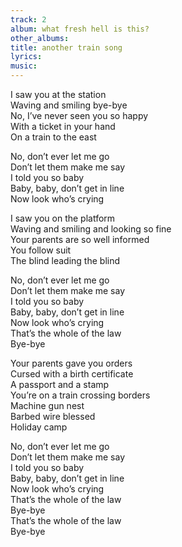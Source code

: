 ```yaml
---
track: 2
album: what fresh hell is this?
other_albums:
title: another train song
lyrics: 
music: 
---
```

I saw you at the station  
Waving and smiling bye-bye  
No, I&rsquo;ve never seen you so happy  
With a ticket in your hand  
On a train to the east  
  
No, don&rsquo;t ever let me go  
Don&rsquo;t let them make me say  
I told you so baby  
Baby, baby, don&rsquo;t get in line  
Now look who&rsquo;s crying  
  
I saw you on the platform  
Waving and smiling and looking so fine  
Your parents are so well informed  
You follow suit  
The blind leading the blind  
  
No, don&rsquo;t ever let me go  
Don&rsquo;t let them make me say  
I told you so baby  
Baby, baby, don&rsquo;t get in line  
Now look who&rsquo;s crying  
That&rsquo;s the whole of the law  
Bye-bye  
  
Your parents gave you orders  
Cursed with a birth certificate  
A passport and a stamp  
You&rsquo;re on a train crossing borders  
Machine gun nest   
Barbed wire blessed   
Holiday camp  
  
No, don&rsquo;t ever let me go  
Don&rsquo;t let them make me say  
I told you so baby  
Baby, baby, don&rsquo;t get in line  
Now look who&rsquo;s crying  
That&rsquo;s the whole of the law  
Bye-bye   
That&rsquo;s the whole of the law  
Bye-bye  
